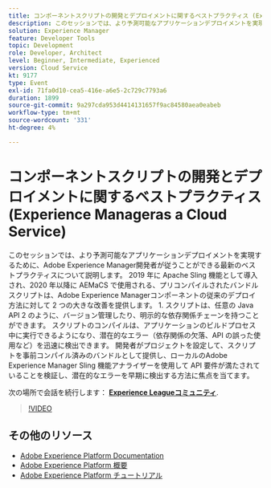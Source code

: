 ```yaml
---
title: コンポーネントスクリプトの開発とデプロイメントに関するベストプラクティス (Experience Manageras a Cloud Service)
description: このセッションでは、より予測可能なアプリケーションデプロイメントを実現するために、Adobe Experience Manager開発者が従うことができる最新のベストプラクティスについて説明します。 2019 年に Apache Sling 機能として導入され、2020 年以降に AEMaCS で使用される、プリコンパイルされたバンドルスクリプトは、Adobe Experience Managerコンポーネントの従来のデプロイ方法に比べて 2 つの大きな改善を提供します — 1. スクリプトは、任意の Java API 2 のように、バージョン管理したり、明示的な依存関係チェーンを持つことができます。 スクリプトのコンパイルは、アプリケーションのビルドプロセス中に実行できるようになり、潜在的なエラー（依存関係の欠落、API の誤った使用など）を迅速に検出できます。 開発者がプロジェクトを設定して、スクリプトを事前コンパイル済みのバンドルとして提供し、ローカルのAdobe Experience Manager Sling 機能アナライザーを使用して API 要件が満たされていることを検証し、潜在的なエラーを早期に検出する方法に焦点を当てます。
solution: Experience Manager
feature: Developer Tools
topic: Development
role: Developer, Architect
level: Beginner, Intermediate, Experienced
version: Cloud Service
kt: 9177
type: Event
exl-id: 71fa0d10-cea5-416e-a6e5-2c729c7793a6
duration: 1899
source-git-commit: 9a297cda953d4414131657f9ac84580aea0eabeb
workflow-type: tm+mt
source-wordcount: '331'
ht-degree: 4%

---
```


# コンポーネントスクリプトの開発とデプロイメントに関するベストプラクティス (Experience Manageras a Cloud Service)

このセッションでは、より予測可能なアプリケーションデプロイメントを実現するために、Adobe Experience Manager開発者が従うことができる最新のベストプラクティスについて説明します。 2019 年に Apache Sling 機能として導入され、2020 年以降に AEMaCS で使用される、プリコンパイルされたバンドルスクリプトは、Adobe Experience Managerコンポーネントの従来のデプロイ方法に対して 2 つの大きな改善を提供します。 1. スクリプトは、任意の Java API 2 のように、バージョン管理したり、明示的な依存関係チェーンを持つことができます。 スクリプトのコンパイルは、アプリケーションのビルドプロセス中に実行できるようになり、潜在的なエラー（依存関係の欠落、API の誤った使用など）を迅速に検出できます。 開発者がプロジェクトを設定して、スクリプトを事前コンパイル済みのバンドルとして提供し、ローカルのAdobe Experience Manager Sling 機能アナライザーを使用して API 要件が満たされていることを検証し、潜在的なエラーを早期に検出する方法に焦点を当てます。

次の場所で会話を続行します： **[Experience Leagueコミュニティ](https://adobe.ly/3zJrS0f)**.

>[!VIDEO](https://video.tv.adobe.com/v/337851/?quality=12&learn=on&hidetitle=true)

## その他のリソース

- [Adobe Experience Platform Documentation](https://experienceleague.adobe.com/docs/experience-platform.html?lang=ja)
- [Adobe Experience Platform 概要](https://experienceleague.adobe.com/docs/experience-platform/landing/home.html?lang=ja)
- [Adobe Experience Platform チュートリアル](https://experienceleague.adobe.com/docs/platform-learn/tutorials/overview.html?lang=ja)
